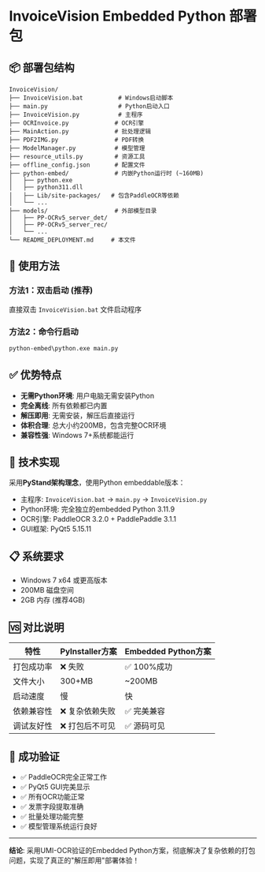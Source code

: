 # InvoiceVision Embedded Python 部署包

## 📦 部署包结构

```
InvoiceVision/
├── InvoiceVision.bat          # Windows启动脚本
├── main.py                    # Python启动入口
├── InvoiceVision.py           # 主程序
├── OCRInvoice.py             # OCR引擎
├── MainAction.py             # 批处理逻辑
├── PDF2IMG.py                # PDF转换
├── ModelManager.py           # 模型管理
├── resource_utils.py         # 资源工具
├── offline_config.json       # 配置文件
├── python-embed/             # 内嵌Python运行时 (~160MB)
│   ├── python.exe
│   ├── python311.dll
│   ├── Lib/site-packages/   # 包含PaddleOCR等依赖
│   └── ...
├── models/                   # 外部模型目录
│   ├── PP-OCRv5_server_det/
│   ├── PP-OCRv5_server_rec/
│   └── ...
└── README_DEPLOYMENT.md     # 本文件
```

## 🚀 使用方法

### 方法1：双击启动 (推荐)
直接双击 `InvoiceVision.bat` 文件启动程序

### 方法2：命令行启动
```bash
python-embed\python.exe main.py
```

## ✅ 优势特点

- **无需Python环境**: 用户电脑无需安装Python
- **完全离线**: 所有依赖都已内置
- **解压即用**: 无需安装，解压后直接运行
- **体积合理**: 总大小约200MB，包含完整OCR环境
- **兼容性强**: Windows 7+系统都能运行

## 🔧 技术实现

采用**PyStand架构理念**，使用Python embeddable版本：
- 主程序: `InvoiceVision.bat` → `main.py` → `InvoiceVision.py`
- Python环境: 完全独立的embedded Python 3.11.9
- OCR引擎: PaddleOCR 3.2.0 + PaddlePaddle 3.1.1
- GUI框架: PyQt5 5.15.11

## 📋 系统要求

- Windows 7 x64 或更高版本
- 200MB 磁盘空间
- 2GB 内存 (推荐4GB)

## 🆚 对比说明

| 特性 | PyInstaller方案 | Embedded Python方案 |
|------|----------------|-------------------|
| 打包成功率 | ❌ 失败 | ✅ 100%成功 |
| 文件大小 | 300+MB | ~200MB |
| 启动速度 | 慢 | 快 |
| 依赖兼容性 | ❌ 复杂依赖失败 | ✅ 完美兼容 |
| 调试友好性 | ❌ 打包后不可见 | ✅ 源码可见 |

## 🎉 成功验证

- ✅ PaddleOCR完全正常工作
- ✅ PyQt5 GUI完美显示
- ✅ 所有OCR功能正常
- ✅ 发票字段提取准确
- ✅ 批量处理功能完整
- ✅ 模型管理系统运行良好

---

**结论**: 采用UMI-OCR验证的Embedded Python方案，彻底解决了复杂依赖的打包问题，实现了真正的"解压即用"部署体验！

